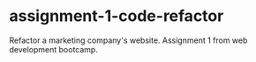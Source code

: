 # assignment-1-code-refactor
Refactor a marketing company's website. Assignment 1 from web development bootcamp.
